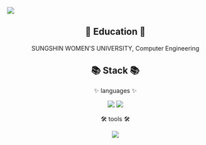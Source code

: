 <img src="https://capsule-render.vercel.app/api?type=waving&color=gradient&theme=cobalt&height=300&section=header&text=shyesoo%20github&fontSize=90&animation=blink" />

<!--
**shyesoo/shyesoo** is a ✨ _special_ ✨ repository because its `README.md` (this file) appears on your GitHub profile.

Here are some ideas to get you started:

- 🔭 I’m currently working on ...
- 🌱 I’m currently learning ...
- 👯 I’m looking to collaborate on ...
- 🤔 I’m looking for help with ...
- 💬 Ask me about ...
- 📫 How to reach me: ...
- 😄 Pronouns: ...
- ⚡ Fun fact: ...
-->

<div align="center">
  <h2>🏫 Education 🏫</h2>
  <p>SUNGSHIN WOMEN'S UNIVERSITY, Computer Engineering</p>
</div>

<div align="center">
  <h2>📚 Stack 📚</h2>
<p>✨ languages ✨</p>
  <img src="https://img.shields.io/badge/HTML5-E34F26?style=flat&logo=HTML5&logoColor=white" />
  <img src="https://img.shields.io/badge/CSS3-1572B6?style=flat&logo=CSS3&logoColor=white" />

<p>🛠️ tools 🛠️</p>
<img src="https://img.shields.io/badge/GitHub&logo=GitHub&logoColor=white"/>
</div>
